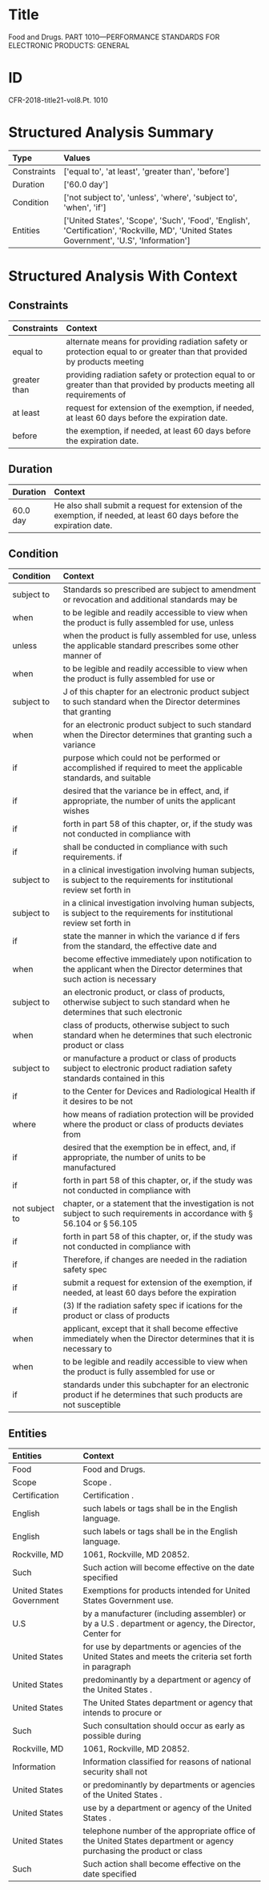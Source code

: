 # Title

 Food and Drugs. PART 1010—PERFORMANCE STANDARDS FOR ELECTRONIC PRODUCTS: GENERAL


# ID

 CFR-2018-title21-vol8.Pt. 1010


# Structured Analysis Summary

| Type        | Values                                                                                                                                    |
|:------------|:------------------------------------------------------------------------------------------------------------------------------------------|
| Constraints | ['equal to', 'at least', 'greater than', 'before']                                                                                        |
| Duration    | ['60.0 day']                                                                                                                              |
| Condition   | ['not subject to', 'unless', 'where', 'subject to', 'when', 'if']                                                                         |
| Entities    | ['United States', 'Scope', 'Such', 'Food', 'English', 'Certification', 'Rockville, MD', 'United States Government', 'U.S', 'Information'] |


# Structured Analysis With Context

 


## Constraints

| Constraints   | Context                                                                                                                 |
|:--------------|:------------------------------------------------------------------------------------------------------------------------|
| equal to      | alternate means for providing radiation safety or protection equal to or greater than that provided by products meeting |
| greater than  | providing radiation safety or protection equal to or greater than that provided by products meeting all requirements of |
| at least      | request for extension of the exemption, if needed, at least  60 days before the expiration date.                        |
| before        | the exemption, if needed, at least 60 days before  the expiration date.                                                 |


## Duration

| Duration   | Context                                                                                                                |
|:-----------|:-----------------------------------------------------------------------------------------------------------------------|
| 60.0 day   | He also shall submit a request for extension of the exemption, if needed, at least 60 days before the expiration date. |


## Condition

| Condition      | Context                                                                                                                                          |
|:---------------|:-------------------------------------------------------------------------------------------------------------------------------------------------|
| subject to     | Standards so prescribed are  subject to amendment or revocation and additional standards may be                                                  |
| when           | to be legible and readily accessible to view when the product is fully assembled for use, unless                                                 |
| unless         | when the product is fully assembled for use, unless the applicable standard prescribes some other manner of                                      |
| when           | to be legible and readily accessible to view when the product is fully assembled for use or                                                      |
| subject to     | J of this chapter for an electronic product subject to such standard when the Director determines that granting                                  |
| when           | for an electronic product subject to such standard when the Director determines that granting such a variance                                    |
| if             | purpose which could not be performed or accomplished if required to meet the applicable standards, and suitable                                  |
| if             | desired that the variance be in effect, and, if appropriate, the number of units the applicant wishes                                            |
| if             | forth in part 58 of this chapter, or, if the study was not conducted in compliance with                                                          |
| if             | shall be conducted in compliance with such requirements. if                                                                                      |
| subject to     | in a clinical investigation involving human subjects, is subject to the requirements for institutional review set forth in                       |
| subject to     | in a clinical investigation involving human subjects, is subject to the requirements for institutional review set forth in                       |
| if             | state the manner in which the variance d if fers from the standard, the effective date and                                                       |
| when           | become effective immediately upon notification to the applicant when the Director determines that such action is necessary                       |
| subject to     | an electronic product, or class of products, otherwise subject to such standard when he determines that such electronic                          |
| when           | class of products, otherwise subject to such standard when he determines that such electronic product or class                                   |
| subject to     | or manufacture a product or class of products subject to electronic product radiation safety standards contained in this                         |
| if             | to the Center for Devices and Radiological Health if  it desires to be not                                                                       |
| where          | how means of radiation protection will be provided where the product or class of products deviates from                                          |
| if             | desired that the exemption be in effect, and, if appropriate, the number of units to be manufactured                                             |
| if             | forth in part 58 of this chapter, or, if the study was not conducted in compliance with                                                          |
| not subject to | chapter, or a statement that the investigation is not subject to such requirements in accordance with &#167;&#8201;56.104 or &#167;&#8201;56.105 |
| if             | forth in part 58 of this chapter, or, if the study was not conducted in compliance with                                                          |
| if             | Therefore,  if  changes are needed in the radiation safety spec                                                                                  |
| if             | submit a request for extension of the exemption, if needed, at least 60 days before the expiration                                               |
| if             | (3) If the radiation safety spec if ications for the product or class of products                                                                |
| when           | applicant, except that it shall become effective immediately when the Director determines that it is necessary to                                |
| when           | to be legible and readily accessible to view when the product is fully assembled for use or                                                      |
| if             | standards under this subchapter for an electronic product if he determines that such products are not susceptible                                |


## Entities

| Entities                 | Context                                                                                                              |
|:-------------------------|:---------------------------------------------------------------------------------------------------------------------|
| Food                     | Food  and Drugs.                                                                                                     |
| Scope                    | Scope .                                                                                                              |
| Certification            | Certification .                                                                                                      |
| English                  | such labels or tags shall be in the English  language.                                                               |
| English                  | such labels or tags shall be in the English  language.                                                               |
| Rockville, MD            | 1061,  Rockville, MD  20852.                                                                                         |
| Such                     | Such action will become effective on the date specified                                                              |
| United States Government | Exemptions for products intended for  United States Government  use.                                                 |
| U.S                      | by a manufacturer (including assembler) or by a U.S . department or agency, the Director, Center for                 |
| United States            | for use by departments or agencies of the United States and meets the criteria set forth in paragraph                |
| United States            | predominantly by a department or agency of the United States .                                                       |
| United States            | The  United States department or agency that intends to procure or                                                   |
| Such                     | Such consultation should occur as early as possible during                                                           |
| Rockville, MD            | 1061,  Rockville, MD  20852.                                                                                         |
| Information              | Information classified for reasons of national security shall not                                                    |
| United States            | or predominantly by departments or agencies of the United States .                                                   |
| United States            | use by a department or agency of the United States .                                                                 |
| United States            | telephone number of the appropriate office of the United States department or agency purchasing the product or class |
| Such                     | Such action shall become effective on the date specified                                                             |


